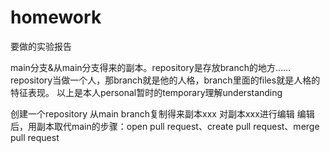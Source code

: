 # homework
要做的实验报告

main分支&从main分支得来的副本。repository是存放branch的地方……
repository当做一个人，那branch就是他的人格，branch里面的files就是人格的特征表现。
以上是本人personal暂时的temporary理解understanding

创建一个repository
从main branch复制得来副本xxx
对副本xxx进行编辑
编辑后，用副本取代main的步骤：open pull request、create pull request、merge pull request
